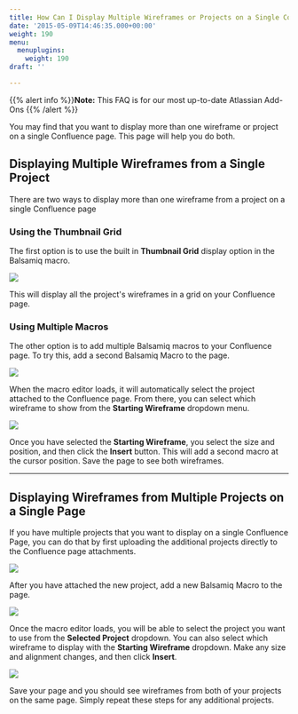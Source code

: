 ```yaml
---
title: How Can I Display Multiple Wireframes or Projects on a Single Confluence Page?
date: '2015-05-09T14:46:35.000+00:00'
weight: 190
menu:
  menuplugins:
    weight: 190
draft: ''

---
```


{{% alert info %}}**Note:** This FAQ is for our most up-to-date Atlassian Add-Ons {{% /alert %}}

You may find that you want to display more than one wireframe or project on a single Confluence page. This page will help you do both.

## Displaying Multiple Wireframes from a Single Project

There are two ways to display more than one wireframe from a project on a single Confluence page

### Using the Thumbnail Grid

The first option is to use the built in **Thumbnail Grid** display option in the Balsamiq macro.

![](https://media.balsamiq.com/img/support/docs/confluence/faqs/thumbnail_grid.png)

This will display all the project's wireframes in a grid on your Confluence page.

### Using Multiple Macros

The other option is to add multiple Balsamiq macros to your Confluence page. To try this, add a second Balsamiq Macro to the page.

![](https://media.balsamiq.com/img/support/docs/confluence/faqs/add-balsamiq-project.png)

When the macro editor loads, it will automatically select the project attached to the Confluence page. From there, you can select which wireframe to show from the **Starting Wireframe** dropdown menu.

![](https://media.balsamiq.com/img/support/docs/confluence/faqs/starting_mockup.png)

Once you have selected the **Starting Wireframe**, you select the size and position, and then click the **Insert** button. This will add a second macro at the cursor position. Save the page to see both wireframes.

* * *

## Displaying Wireframes from Multiple Projects on a Single Page

If you have multiple projects that you want to display on a single Confluence Page, you can do that by first uploading the additional projects directly to the Confluence page attachments.

![](https://media.balsamiq.com/img/support/docs/confluence/faqs/attach_files.png)

After you have attached the new project, add a new Balsamiq Macro to the page.

![](https://media.balsamiq.com/img/support/docs/confluence/faqs/add-balsamiq-project.png)

Once the macro editor loads, you will be able to select the project you want to use from the **Selected Project** dropdown. You can also select which wireframe to display with the **Starting Wireframe** dropdown. Make any size and alignment changes, and then click **Insert**.

![](https://media.balsamiq.com/img/support/docs/confluence/faqs/selected_project.png)

Save your page and you should see wireframes from both of your projects on the same page. Simply repeat these steps for any additional projects.
